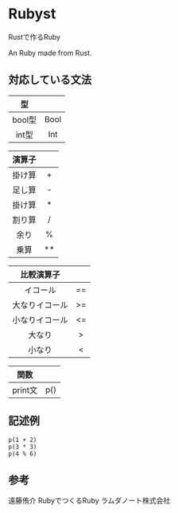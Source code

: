 # Rubyst

Rustで作るRuby

An Ruby made from Rust.

## 対応している文法

|型||
| :---:  | :---:|
| bool型 | Bool | 
| int型  | Int  |

|演算子||
| :---:  | :---:|
| 掛け算 | + | 
| 足し算 | - |
| 掛け算 | * |
| 割り算 | / |
| 余り | % |
| 乗算 | ** |

|比較演算子||
| :---:  | :---:|
|イコール|==| 
|大なりイコール|>=|
|小なりイコール|<=|
|大なり|>|
|小なり|<|

|関数||
| :---: | :---:|
| print文 | p() |

## 記述例

```main.eld
p(1 + 2)
p(3 * 3)
p(4 % 6)
```

## 参考
遠藤侑介 RubyでつくるRuby ラムダノート株式会社
